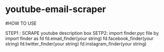 # youtube-email-scraper

#HOW TO USE

STEP1 : SCRAPE youtube description box 
SETP2: import finder.pyc file by 
import finder as fd
fd.email_finder(your string)
fd.facebook_finder(your string)
fd.twitter_finder(your string)
fd.instagram_finder(your string)
